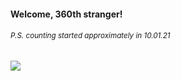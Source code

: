 #### Welcome, 360th stranger!

###### <sup>P.S. counting started approximately in 10.01.21</sup>

<img src="https://kraftwerk28.pp.ua/vcnt.png"></img>
